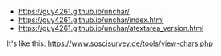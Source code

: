 * https://guy4261.github.io/unchar/
* https://guy4261.github.io/unchar/index.html
* https://guy4261.github.io/unchar/atextarea_version.html

It's like this: https://www.soscisurvey.de/tools/view-chars.php
